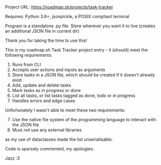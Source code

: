 Project URL: https://roadmap.sh/projects/task-tracker

Requires: Python 3.6+, jsonpickle, a POSIX compliant terminal

Program is a standalone .py file. Store wherever you want it to live (creates an additional JSON file in current dir)


Thank you for taking the time to use this!

This is my roadmap.sh Task Tracker project entry - it (should) meet the following requirements:

1. Runs from CLI
2. Accepts user actions and inputs as arguments
3. Store tasks in a JSON file, which should be created if it doesn't already exist
3. Add, update and delete tasks
4. Mark tasks as in progress or done
5. List all tasks, or list tasks tagged as done, todo or in progress
6. Handles errors and edge cases

Unfortunately I wasn't able to meet these two requirements:

7. Use the native file system of the programming language to interact with the JSON file
8. Must not use any external libraries

as my use of dataclasses made the list unserialisable.

Code is sparsely commented, my apologies.

Jazz :3